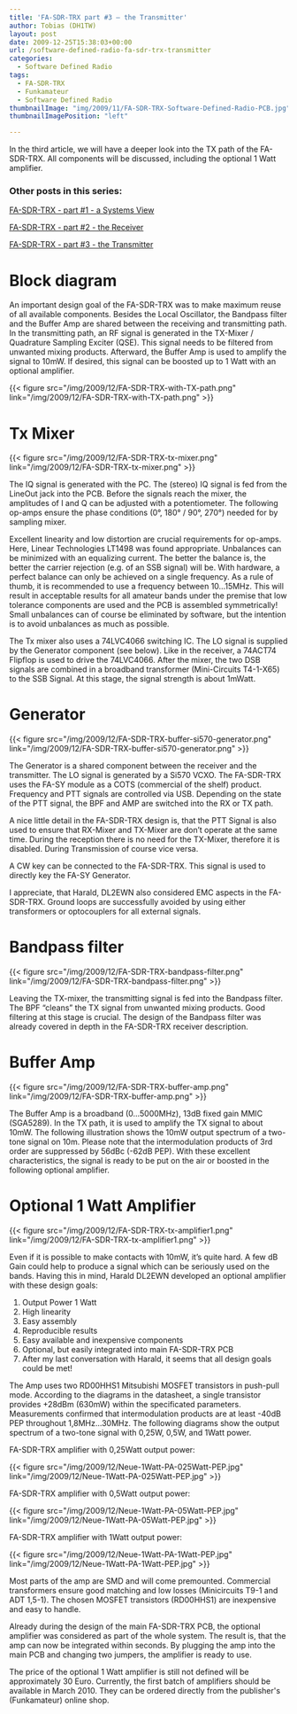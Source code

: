 ```yaml
---
title: 'FA-SDR-TRX part #3 – the Transmitter'
author: Tobias (DH1TW)
layout: post
date: 2009-12-25T15:38:03+00:00
url: /software-defined-radio-fa-sdr-trx-transmitter
categories:
  - Software Defined Radio
tags:
  - FA-SDR-TRX
  - Funkamateur
  - Software Defined Radio
thumbnailImage: "img/2009/11/FA-SDR-TRX-Software-Defined-Radio-PCB.jpg"
thumbnailImagePosition: "left"

---
```

In the third article, we will have a deeper look into the TX path of the FA-SDR-TRX. All components will be discussed, including the optional 1 Watt amplifier.
<!--more-->

### Other posts in this series:

[FA-SDR-TRX - part #1 - a Systems View](../fa-sdr-trx-software-defined-radio-a-system-view)

[FA-SDR-TRX - part #2 - the Receiver](https://www.dh1tw.de/software-defined-radio-fa-sdr-trx-receiver)

[FA-SDR-TRX - part #3 - the Transmitter](https://www.dh1tw.de/software-defined-radio-fa-sdr-trx-transmitter)

#  Block diagram

An important design goal of the FA-SDR-TRX was to make maximum reuse of all available components. Besides the Local Oscillator, the Bandpass filter and the Buffer Amp are shared between the receiving and transmitting path. In the transmitting path, an RF signal is generated in the  TX-Mixer / Quadrature Sampling Exciter (QSE). This signal needs to be filtered from unwanted mixing products. Afterward, the Buffer Amp is used to amplify the signal to 10mW. If desired, this signal can be boosted up to 1 Watt with an optional amplifier.

{{< figure src="/img/2009/12/FA-SDR-TRX-with-TX-path.png" link="/img/2009/12/FA-SDR-TRX-with-TX-path.png" >}}

# Tx Mixer

{{< figure src="/img/2009/12/FA-SDR-TRX-tx-mixer.png" link="/img/2009/12/FA-SDR-TRX-tx-mixer.png" >}}

The IQ signal is generated with the PC. The (stereo) IQ signal is fed from the LineOut jack into the PCB. Before the signals reach the mixer, the amplitudes of I and Q can be adjusted with a potentiometer. The following op-amps ensure the phase conditions (0°, 180° / 90°, 270°) needed for by sampling mixer.

Excellent linearity and low distortion are crucial requirements for op-amps. Here, Linear Technologies LT1498 was found appropriate. Unbalances can be minimized with an equalizing current. The better the balance is, the better the carrier rejection (e.g. of an SSB signal) will be. With hardware, a perfect balance can only be achieved on a single frequency. As a rule of thumb, it is recommended to use a frequency between 10…15MHz. This will result in acceptable results for all amateur bands under the premise that low tolerance components are used and the PCB is assembled symmetrically! Small unbalances can of course be eliminated by software, but the intention is to avoid unbalances as much as possible.

The Tx mixer also uses a 74LVC4066 switching IC. The LO signal is supplied by the Generator component (see below). Like in the receiver, a 74ACT74 Flipflop is used to drive the 74LVC4066. After the mixer, the two DSB signals are combined in a broadband transformer (Mini-Circuits T4-1-X65) to the SSB Signal. At this stage, the signal strength is about 1mWatt.

# Generator

{{< figure src="/img/2009/12/FA-SDR-TRX-buffer-si570-generator.png"
  link="/img/2009/12/FA-SDR-TRX-buffer-si570-generator.png" >}}

The Generator is a shared component between the receiver and the transmitter. The LO signal is generated by a Si570 VCXO. The FA-SDR-TRX uses the FA-SY module as a COTS (commercial of the shelf) product. Frequency and PTT signals are controlled via USB. Depending on the state of the PTT signal, the BPF and AMP are switched into the RX or TX path.

A nice little detail in the FA-SDR-TRX design is, that the PTT Signal is also used to ensure that RX-Mixer and TX-Mixer are don’t operate at the same time. During the reception there is no need for the TX-Mixer, therefore it is disabled. During Transmission of course vice versa.

A CW key can be connected to the FA-SDR-TRX. This signal is used to directly key the FA-SY Generator.

I appreciate, that Harald, DL2EWN also considered EMC aspects in the FA-SDR-TRX. Ground loops are successfully avoided by using either transformers or optocouplers for all external signals.

# Bandpass filter

{{< figure src="/img/2009/12/FA-SDR-TRX-bandpass-filter.png" link="/img/2009/12/FA-SDR-TRX-bandpass-filter.png" >}}

Leaving the TX-mixer, the transmitting signal is fed into the Bandpass filter. The BPF “cleans” the TX signal from unwanted mixing products. Good filtering at this stage is crucial. The design of the Bandpass filter was already covered in depth in the FA-SDR-TRX receiver description.

# Buffer Amp

{{< figure src="/img/2009/12/FA-SDR-TRX-buffer-amp.png" link="/img/2009/12/FA-SDR-TRX-buffer-amp.png" >}}

The Buffer Amp is a broadband (0…5000MHz), 13dB fixed gain MMIC (SGA5289). In the TX path, it is used to amplify the TX signal to about 10mW. The following illustration shows the 10mW output spectrum of a two-tone signal on 10m. Please note that the intermodulation products of 3rd order are suppressed by 56dBc (-62dB PEP). With these excellent characteristics, the signal is ready to be put on the air or boosted in the following optional amplifier.

# Optional 1 Watt Amplifier

{{< figure src="/img/2009/12/FA-SDR-TRX-tx-amplifier1.png" link="/img/2009/12/FA-SDR-TRX-tx-amplifier1.png" >}}

Even if it is possible to make contacts with 10mW, it’s quite hard. A few dB Gain could help to produce a signal which can be seriously used on the bands. Having this in mind, Harald DL2EWN developed an optional amplifier with these design goals:

1. Output Power 1 Watt
2. High linearity
3. Easy assembly
4. Reproducible results
5. Easy available and inexpensive components
6. Optional, but easily integrated into main FA-SDR-TRX PCB
7. After my last conversation with Harald, it seems that all design goals could be met!

The Amp uses two RD00HHS1 Mitsubishi MOSFET transistors in push-pull mode. According to the diagrams in the datasheet, a single transistor provides +28dBm (630mW) within the specificated parameters. Measurements confirmed that intermodulation products are at least -40dB PEP throughout 1,8MHz…30MHz. The following diagrams show the output spectrum of a two-tone signal with 0,25W, 0,5W, and 1Watt power.

FA-SDR-TRX amplifier with 0,25Watt output power:

{{< figure src="/img/2009/12/Neue-1Watt-PA-025Watt-PEP.jpg" link="/img/2009/12/Neue-1Watt-PA-025Watt-PEP.jpg" >}}

FA-SDR-TRX amplifier with 0,5Watt output power:

{{< figure src="/img/2009/12/Neue-1Watt-PA-05Watt-PEP.jpg" link="/img/2009/12/Neue-1Watt-PA-05Watt-PEP.jpg" >}}

FA-SDR-TRX amplifier with 1Watt output power:

{{< figure src="/img/2009/12/Neue-1Watt-PA-1Watt-PEP.jpg" link="/img/2009/12/Neue-1Watt-PA-1Watt-PEP.jpg" >}}

Most parts of the amp are SMD and will come premounted. Commercial transformers ensure good matching and low losses (Minicircuits T9-1 and ADT 1,5-1). The chosen MOSFET transistors (RD00HHS1) are inexpensive and easy to handle.

Already during the design of the main FA-SDR-TRX PCB, the optional amplifier was considered as part of the whole system. The result is, that the amp can now be integrated within seconds. By plugging the amp into the main PCB and changing two jumpers, the amplifier is ready to use.

The price of the optional 1 Watt amplifier is still not defined will be approximately 30 Euro. Currently, the first batch of amplifiers should be available in March 2010. They can be ordered directly from the publisher's (Funkamateur) online shop.